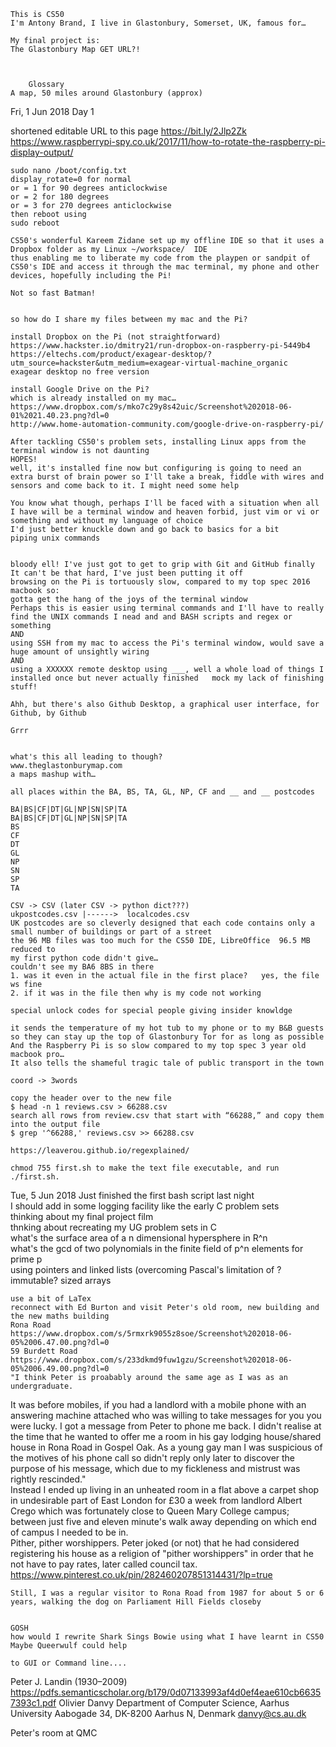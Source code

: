 	This is CS50		
	I'm Antony Brand, I live in Glastonbury, Somerset, UK, famous for…		
			
	My final project is:		
	The Glastonbury Map	GET URL?!	
			
			
			
		Glossary	
	A map, 50 miles around Glastonbury (approx)		
			
Fri, 1 Jun 2018	Day 1		
			
			
shortened editable URL to this page	https://bit.ly/2Jlp2Zk		
	https://www.raspberrypi-spy.co.uk/2017/11/how-to-rotate-the-raspberry-pi-display-output/		
			
	sudo nano /boot/config.txt		
	display_rotate=0 for normal		
	or = 1 for 90 degrees anticlockwise		
	or = 2 for 180 degrees		
	or = 3 for 270 degrees anticlockwise		
	then reboot using 		
	sudo reboot		
			
	CS50's wonderful Kareem Zidane set up my offline IDE so that it uses a Dropbox folder as my Linux ~/workspace/	IDE	
	thus enabling me to liberate my code from the playpen or sandpit of CS50's IDE and access it through the mac terminal, my phone and other devices, hopefully including the Pi!		
			
	Not so fast Batman!		
			
			
	so how do I share my files between my mac and the Pi?		
			
	install Dropbox on the Pi (not straightforward)		
	https://www.hackster.io/dmitry21/run-dropbox-on-raspberry-pi-5449b4		
	https://eltechs.com/product/exagear-desktop/?utm_source=hackster&utm_medium=exagear-virtual-machine_organic		
	exagear desktop no free version		
			
	install Google Drive on the Pi?		
	which is already installed on my mac…		
	https://www.dropbox.com/s/mko7c29y8s42uic/Screenshot%202018-06-01%2021.40.23.png?dl=0		
	http://www.home-automation-community.com/google-drive-on-raspberry-pi/		
			
	After tackling CS50's problem sets, installing Linux apps from the terminal window is not daunting		
	HOPES!		
	well, it's installed fine now but configuring is going to need an extra burst of brain power so I'll take a break, fiddle with wires and sensors and come back to it. I might need some help		
			
	You know what though, perhaps I'll be faced with a situation when all I have will be a terminal window and heaven forbid, just vim or vi or something and without my language of choice		
	I'd just better knuckle down and go back to basics for a bit		
	piping unix commands		
			
			
	bloody ell! I've just got to get to grip with Git and GitHub finally		
	It can't be that hard, I've just been putting it off		
	browsing on the Pi is tortuously slow, compared to my top spec 2016 macbook so:		
	gotta get the hang of the joys of the terminal window		
	Perhaps this is easier using terminal commands and I'll have to really find the UNIX commands I nead and and BASH scripts and regex or something		
	AND		
	using SSH from my mac to access the Pi's terminal window, would save a huge amount of unsightly wiring		
	AND		
	using a XXXXXX remote desktop using ___, well a whole load of things I installed once but never actually finished	mock my lack of finishing stuff!	
			
	Ahh, but there's also Github Desktop, a graphical user interface, for Github, by Github		
			
	Grrr		
			
			
	what's this all leading to though?		
	www.theglastonburymap.com		
	a maps mashup with…		
			
	all places within the BA, BS, TA, GL, NP, CF and __ and __ postcodes		
			
	BA|BS|CF|DT|GL|NP|SN|SP|TA		
	BA|BS|CF|DT|GL|NP|SN|SP|TA		
	BS		
	CF		
	DT		
	GL		
	NP		
	SN		
	SP		
	TA		
			
	CSV -> CSV (later CSV -> python dict???)		
	ukpostcodes.csv |------>  localcodes.csv		
	UK postcodes are so cleverly designed that each code contains only a small number of buildings or part of a street		
	the 96 MB files was too much for the CS50 IDE, LibreOffice	96.5 MB	reduced to
	my first python code didn't give…		
	couldn't see my BA6 8BS in there		
	1. was it even in the actual file in the first place?	yes, the file ws fine	
	2. if it was in the file then why is my code not working		
			
	special unlock codes for special people giving insider knowldge		
			
	it sends the temperature of my hot tub to my phone or to my B&B guests so they can stay up the top of Glastonbury Tor for as long as possible		
	And the Raspberry Pi is so slow compared to my top spec 3 year old macbook pro…		
	It also tells the shameful tragic tale of public transport in the town		
			
	coord -> 3words		
			
	copy the header over to the new file 		
	$ head -n 1 reviews.csv > 66288.csv		
	search all rows from review.csv that start with “66288,” and copy them into the output file		
	$ grep '^66288,' reviews.csv >> 66288.csv		
			
	https://leaverou.github.io/regexplained/		
			
	chmod 755 first.sh to make the text file executable, and run ./first.sh. 		
			
			
Tue, 5 Jun 2018	Just finished the first bash script last night		
	I should add in some logging facility like the early C problem sets		
	thinking about my final project film		
	thnking about recreating my UG problem sets in C		
	what's the surface area of a n dimensional hypersphere in R^n		
	what's the gcd of two polynomials in the finite field of p^n elements for prime p		
	using pointers and linked lists (overcoming Pascal's limitation of ?immutable? sized arrays		
			
			
			
	use a bit of LaTex		
	reconnect with Ed Burton and visit Peter's old room, new building and the new maths building		
	Rona Road		
	https://www.dropbox.com/s/5rmxrk9055z8soe/Screenshot%202018-06-05%2006.47.00.png?dl=0		
	59 Burdett Road		
	https://www.dropbox.com/s/233dkmd9fuw1gzu/Screenshot%202018-06-05%2006.49.00.png?dl=0		
	"I think Peter is proabably around the same age as I was as an undergraduate.
It was before mobiles, if you had a landlord with a mobile phone with an answering machine attached who was willing to take messages for you you were lucky.
I got a message from Peter to phone me back. I didn't realise at the time that he wanted to offer me a room in his gay lodging house/shared house in Rona Road in Gospel Oak.
As a young gay man I was suspicious of the motives of his phone call so didn't reply only later to discover the purpose of his message, which due to my fickleness and mistrust was rightly rescinded."		
	Instead I ended up living in an unheated room in a flat above a carpet shop in undesirable part of East London for £30 a week from landlord Albert Crego which was fortunately close to Queen Mary College campus; between just five and eleven minute's walk away depending on which end of campus I needed to be in.		
	Pither, pither worshippers. Peter joked (or not) that he had considered registering his house as a religion of "pither worshippers" in order that he not have to pay rates, later called council tax. 		
	https://www.pinterest.co.uk/pin/282460207851314431/?lp=true		
			
	Still, I was a regular visitor to Rona Road from 1987 for about 5 or 6 years, walking the dog on Parliament Hill Fields closeby		
			
			
	GOSH		
	how would I rewrite Shark Sings Bowie using what I have learnt in CS50 		
	Maybe Queerwulf could help		
			
	to GUI or Command line....		
			

Peter J. Landin (1930–2009)
https://pdfs.semanticscholar.org/b179/0d07133993af4d0ef4eae610cb66357393c1.pdf
Olivier Danvy
Department of Computer Science,
Aarhus University
Aabogade 34, DK-8200 Aarhus N, Denmark
danvy@cs.au.dk			
			

Peter's room at QMC			
			
			
			
			
			
			
			
			
			
			
			
			
			
			
			
			
			
			
			
			
			
			
			
			
			
			
			
			
			
			
			
			
			
			
			
			
			
			
			
			
			
			
			
			
			
			
			
			
			
			
			
			
			
			
			
			
			
			
			
			
			
			
			
			
			
			
			
			
			
			
			
			
			
			
			
			
			
			
			
			
			
			
			
			
			
			
			
			
			
			
			
			
			
			
			
			
			
			
			
			
			
			
			
			
			
			
			
			
			
			
			
			
			
			
			
			
			
			
			
			
			
			
			
			
			
			
			
			
			
			
			
			
			
			
			
			
			
			
			
			
			
			
			
			
			
			
			
			
			
			
			
			
			
			
			
			
			
			
			
			
			
			
			
			
			
			
			
			
			
			
			
			
			
			
			
			
			
			
			
			
			
			
			
			
			
			
			
			
			
			
			
			
			
			
			
			
			
			
			
			
			
			
			
			
			
			
			
			
			
			
			
			
			
			
			
			
			
			
			
			
			
			
			
			
			
			
			
			
			
			
			
			
			
			
			
			
			
			
			
			
			
			
			
			
			
			
			
			
			
			
			
			
			
			
			
			
			
			
			
			
			
			
			
			
			
			
			
			
			
			
			
			
			
			
			
			
			
			
			
			
			
			
			
			
			
			
			
			
			
			
			
			
			
			
			
			
			
			
			
			
			
			
			
			
			
			
			
			
			
			
			
			
			
			
			
			
			
			
			
			
			
			
			
			
			
			
			
			
			
			
			
			
			
			
			
			
			
			
			
			
			
			
			
			
			
			
			
			
			
			
			
			
			
			
			
			
			
			
			
			
			
			
			
			
			
			
			
			
			
			
			
			
			
			
			
			
			
			
			
			
			
			
			
			
			
			
			
			
			
			
			
			
			
			
			
			
			
			
			
			
			
			
			
			
			
			
			
			
			
			
			
			
			
			
			
			
			
			
			
			
			
			
			
			
			
			
			
			
			
			
			
			
			
			
			
			
			
			
			
			
			
			
			
			
			
			
			
			
			
			
			
			
			
			
			
			
			
			
			
			
			
			
			
			
			
			
			
			
			
			
			
			
			
			
			
			
			
			
			
			
			
			
			
			
			
			
			
			
			
			
			
			
			
			
			
			
			
			
			
			
			
			
			
			
			
			
			
			
			
			
			
			
			
			
			
			
			
			
			
			
			
			
			
			
			
			
			
			
			
			
			
			
			
			
			
			
			
			
			
			
			
			
			
			
			
			
			
			
			
			
			
			
			
			
			
			
			
			
			
			
			
			
			
			
			
			
			
			
			
			
			
			
			
			
			
			
			
			
			
			
			
			
			
			
			
			
			
			
			
			
			
			
			
			
			
			
			
			
			
			
			
			
			
			
			
			
			
			
			
			
			
			
			
			
			
			
			
			
			
			
			
			
			
			
			
			
			
			
			
			
			
			
			
			
			
			
			
			
			
			
			
			
			
			
			
			
			
			
			
			
			
			
			
			
			
			
			
			
			
			
			
			
			
			
			
			
			
			
			
			
			
			
			
			
			
			
			
			
			
			
			
			
			
			
			
			
			
			
			
			
			
			
			
			
			
			
			
			
			
			
			
			
			
			
			
			
			
			
			
			
			
			
			
			
			
			
			
			
			
			
			
			
			
			
			
			
			
			
			
			
			
			
			
			
			
			
			
	
